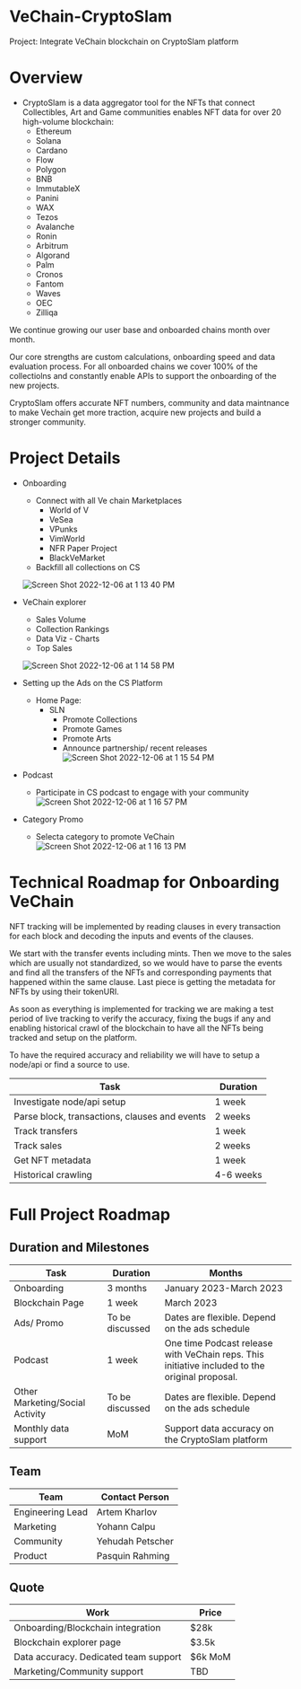 # VeChain-CryptoSlam
Project: Integrate VeChain blockchain on CryptoSlam platform

# Overview
- CryptoSlam is a data aggregator tool for the NFTs that connect Collectibles, Art and Game communities enables NFT data for over 20 high-volume blockchain:
    - Ethereum
    - Solana
    - Cardano
    - Flow
    - Polygon
    - BNB
    - ImmutableX
    - Panini
    - WAX
    - Tezos
    - Avalanche
    - Ronin
    - Arbitrum
    - Algorand
    - Palm
    - Cronos
    - Fantom
    - Waves
    - OEC
    - Zilliqa

We continue growing our user base and onboarded chains month over month. 

Our core strengths are custom calculations, onboarding speed and data evaluation process. For all onboarded chains we cover 100% of the collectiolns and constantly enable APIs to support the onboarding of the new projects. 

CryptoSlam offers accurate NFT numbers, community and data maintnance to make Vechain get more traction, acquire new projects and build a stronger community.

# Project Details 
- Onboarding
    - Connect with all Ve chain Marketplaces
        - World of V
        - VeSea
        - VPunks
        - VimWorld
        - NFR Paper Project
        - BlackVeMarket
    - Backfill all collections on CS
    
    ![Screen Shot 2022-12-06 at 1 13 40 PM](https://user-images.githubusercontent.com/121036746/208442943-15b2c530-fc2c-4d66-b031-e1213bd4302f.png)

- VeChain explorer
    - Sales Volume
    - Collection Rankings
    - Data Viz - Charts
    - Top Sales
    
    ![Screen Shot 2022-12-06 at 1 14 58 PM](https://user-images.githubusercontent.com/121036746/208443477-6345461f-7e64-451d-a042-f2aca9bcd578.png)

- Setting up the Ads on the CS Platform
    - Home Page:
        - SLN
            - Promote Collections
            - Promote Games
            - Promote Arts
            - Announce partnership/ recent releases
            ![Screen Shot 2022-12-06 at 1 15 54 PM](https://user-images.githubusercontent.com/121036746/208443571-17f3f283-22b2-403e-8669-0baceeb7a8e7.png)
            
- Podcast
    - Participate in CS podcast to engage with your community
![Screen Shot 2022-12-06 at 1 16 57 PM](https://user-images.githubusercontent.com/121036746/208443698-0a0fbcef-72bb-4835-a33f-bae3053183b7.png)

- Category Promo
    - Selecta category to promote VeChain
![Screen Shot 2022-12-06 at 1 16 13 PM](https://user-images.githubusercontent.com/121036746/208443784-335f5025-b873-4658-ba8f-5258d1dc139f.png)


# Technical Roadmap for Onboarding VeChain

NFT tracking will be implemented by reading clauses in every transaction for each block and decoding the inputs and events of the clauses.

We start with the transfer events including mints. Then we move to the sales which are usually not standardized, so we would have to parse the events and find all the transfers of the NFTs and corresponding payments that happened within the same clause. Last piece is getting the metadata for NFTs by using their tokenURI.

As soon as everything is implemented for tracking we are making a test period of live tracking to verify the accuracy, fixing the bugs if any and enabling historical crawl of the blockchain to have all the NFTs being tracked and setup on the platform.

To have the required accuracy and reliability we will have to setup a node/api or find a source to use.

| Task | Duration |
| --- | --- |
| Investigate node/api setup | 1 week |
| Parse block, transactions, clauses and events | 2 weeks |
| Track transfers | 1 week |
| Track sales | 2 weeks |
| Get NFT metadata | 1 week |
| Historical crawling | 4-6 weeks |

# Full Project Roadmap
## Duration and Milestones
| Task | Duration | Months |
| --- | --- | --- |
| Onboarding | 3 months | January 2023-March 2023 |
| Blockchain Page | 1 week | March 2023 |
| Ads/ Promo | To be discussed  | Dates are flexible. Depend on the ads schedule |
| Podcast  | 1 week | One time Podcast release with VeChain reps. This initiative included to the original proposal.  |
| Other Marketing/Social Activity | To be discussed  | Dates are flexible. Depend on the ads schedule |
| Monthly data support | MoM | Support data accuracy on the CryptoSlam platform |

## Team
| Team | Contact Person|
| --- | --- |
| Engineering Lead  | Artem Kharlov |
| Marketing | Yohann Calpu |
| Community  | Yehudah Petscher |
| Product | Pasquin Rahming |

## Quote
| Work | Price|
| --- | --- |
| Onboarding/Blockchain integration | $28k |
| Blockchain explorer page | $3.5k |
| Data accuracy. Dedicated team support | $6k MoM |
| Marketing/Community support | TBD |

    
